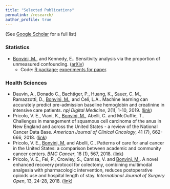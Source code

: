 ```yaml
---
title: "Selected Publications"
permalink: /research/
author_profile: true
---
```


(See [Google Scholar](https://scholar.google.com/citations?user=I1OYOokAAAAJ&hl=en) for a full list)

### Statistics
* <u>Bonvini, M.</u>, and Kennedy, E.. Sensitivity analysis via the proportion of unmeasured confounding. ([arXiv](https://arxiv.org/abs/1912.02793))
	* Code: [R package](https://github.com/matteobonvini/sensitivitypuc); [experiments for paper](https://github.com/matteobonvini/experiments-sensitivity-paper).

### Health Sciences
* Dauvin, A., Donado C., Bachtiger, P., Huang, K., Sauer, C. M., Ramazzotti, D., <u>Bonvini, M.</u>, and Celi, L.A.. Machine learning can accurately predict pre-admission baseline hemoglobin and creatinine in intensive care patients. <i>npj Digital Medicine</i>, 2(1), 1-10, 2019. ([link](https://doi.org/10.1038/s41746-019-0192-z))
* Pricolo, V. E., Viani, K., <u>Bonvini, M.</u>, Abelli, C. and McDuffie, T.. Challenges in management of squamous cell carcinoma of the anus in New England and across the United States - a review of the National Cancer Data Base. <i>American Journal of Clinical Oncology</i>, 41 (7), 662-666, 2018. ([link](https://doi.org/10.1097/COC.0000000000000369))
* Pricolo, V. E., <u>Bonvini, M.</u> and Abelli, C.. Patterns of care for anal cancer in the United States: a comparison between academic and community cancer centers. <i>BMC Cancer</i>, 18 (1), 567, 2018. ([link](https://doi.org/10.1186/s12885-018-4488-1))
* Pricolo, V. E., Fei, P., Crowley, S., Camisa, V. and <u>Bonvini, M.</u>. A novel enhanced recovery protocol for colectomy, combining multimodal analgesia with pharmacologic intervention, reduces postoperative opioids use and hospital length of stay. <i>International Journal of Surgery Open</i>, 13, 24-28, 2018. ([link](https://doi.org/10.1016/j.ijso.2018.07.007))